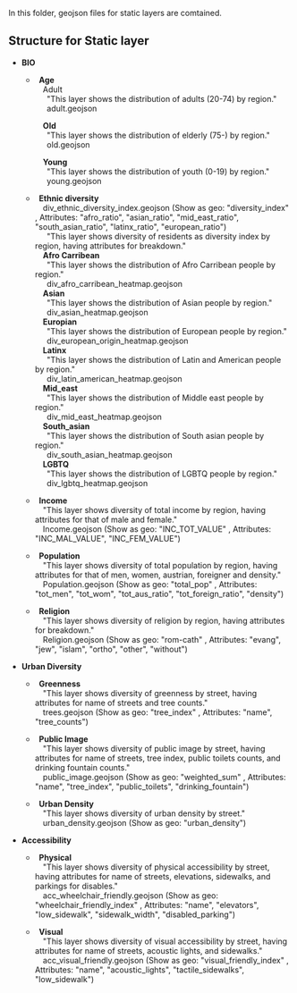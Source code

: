 In this folder, geojson files for static layers are comtained.

## Structure for Static layer

* **BIO**  
    * &ensp;**Age**  
        &emsp;Adult  
            &emsp;&ensp;"This layer shows the distribution of adults (20-74) by region."  
            &emsp;&ensp;adult.geojson  
            
        &emsp;**Old**  
            &emsp;&ensp;"This layer shows the distribution of elderly (75-) by region."  
            &emsp;&ensp;old.geojson  
              
        &emsp;**Young**  
            &emsp;&ensp;"This layer shows the distribution of youth (0-19) by region."  
            &emsp;&ensp;young.geojson  
              
    * &ensp;**Ethnic diversity**  
        &emsp;div_ethnic_diversity_index.geojson (Show as geo: "diversity_index" , Attributes: "afro_ratio", "asian_ratio", "mid_east_ratio", "south_asian_ratio", "latinx_ratio", "european_ratio")  
        &emsp;&ensp;"This layer shows diversity of residents as diversity index by region, having attributes for breakdown."  
            &emsp;**Afro Carribean**  
                &emsp;&ensp;"This layer shows the distribution of Afro Carribean people by region."  
                &emsp;&ensp;div_afro_carribean_heatmap.geojson  
            &emsp;**Asian**  
                &emsp;&ensp;"This layer shows the distribution of Asian people by region."  
                &emsp;&ensp;div_asian_heatmap.geojson  
            &emsp;**Europian**  
                &emsp;&ensp;"This layer shows the distribution of European people by region."  
                &emsp;&ensp;div_european_origin_heatmap.geojson  
            &emsp;**Latinx**  
                &emsp;&ensp;"This layer shows the distribution of Latin and American people by region."  
                &emsp;&ensp;div_latin_american_heatmap.geojson  
            &emsp;**Mid_east**  
                &emsp;&ensp;"This layer shows the distribution of Middle east people by region."  
                &emsp;&ensp;div_mid_east_heatmap.geojson  
            &emsp;**South_asian**  
                &emsp;&ensp;"This layer shows the distribution of South asian people by region."  
                &emsp;&ensp;div_south_asian_heatmap.geojson  
            &emsp;**LGBTQ**  
                &emsp;&ensp;"This layer shows the distribution of LGBTQ people by region."  
                &emsp;&ensp;div_lgbtq_heatmap.geojson  

    * &ensp;**Income**  
        &emsp;"This layer shows diversity of total income by region, having attributes for that of male and female."  
        &emsp;Income.geojson (Show as geo: "INC_TOT_VALUE" , Attributes: "INC_MAL_VALUE", "INC_FEM_VALUE")  
  
    * &ensp;**Population**  
        &emsp;"This layer shows diversity of total population by region, having attributes for that of men, women, austrian, foreigner and density."  
        &emsp;Population.geojson (Show as geo: "total_pop" , Attributes: "tot_men", "tot_wom", "tot_aus_ratio", "tot_foreign_ratio", "density")  
        
    * &ensp;**Religion**  
        &emsp;"This layer shows diversity of religion by region, having attributes for breakdown."  
        &emsp;Religion.geojson (Show as geo: "rom-cath" , Attributes: "evang", "jew", "islam", "ortho", "other", "without")  
        
    
* **Urban Diversity**  
    * &ensp;**Greenness**  
        &emsp;"This layer shows diversity of greenness by street, having attributes for name of streets and tree counts."  
        &emsp;trees.geojson (Show as geo: "tree_index" , Attributes: "name", "tree_counts")  
        
    * &ensp;**Public Image**  
        &emsp;"This layer shows diversity of public image by street, having attributes for name of streets, tree index, public toilets counts, and drinking fountain counts."  
        &emsp;public_image.geojson (Show as geo: "weighted_sum" , Attributes: "name", "tree_index", "public_toilets", "drinking_fountain")  
        
    * &ensp;**Urban Density**  
        &emsp;"This layer shows diversity of urban density by street."  
        &emsp;urban_density.geojson (Show as geo: "urban_density")  
        

* **Accessibility**  
    * &ensp;**Physical**  
        &emsp;"This layer shows diversity of physical accessibility by street, having attributes for name of streets, elevations, sidewalks, and parkings for disables."  
        &emsp;acc_wheelchair_friendly.geojson (Show as geo: "wheelchair_friendly_index" , Attributes: "name", "elevators", "low_sidewalk", "sidewalk_width", "disabled_parking")  
        
    * &ensp;**Visual**  
        &emsp;"This layer shows diversity of visual accessibility by street, having attributes for name of streets, acoustic lights, and sidewalks."  
        &emsp;acc_visual_friendly.geojson (Show as geo: "visual_friendly_index" , Attributes: "name", "acoustic_lights", "tactile_sidewalks", "low_sidewalk")  